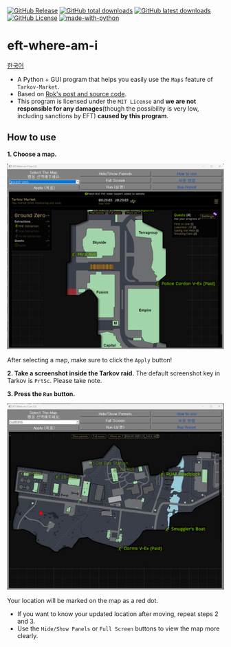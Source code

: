 [![GitHub Release](https://img.shields.io/github/v/release/karpitony/eft-where-am-i?include_prereleases&logo=github)](https://github.com/karpitony/eft-where-am-i/releases/latest)
[![GitHub total downloads](https://img.shields.io/github/downloads/karpitony/eft-where-am-i/total.svg?include_prerelease&logo=github)](https://github.com/karpitony/eft-where-am-i/releases)
[![GitHub latest downloads](https://img.shields.io/github/downloads/karpitony/eft-where-am-i/latest/total.svg?include_prerelease/latest&logo=github)](https://github.com/karpitony/eft-where-am-i/releases/latest)
[![GitHub License](https://img.shields.io/github/license/karpitony/eft-where-am-i)](./LICENSE)
[![made-with-python](https://img.shields.io/badge/Made%20with-Python-1f425f.svg)](https://www.python.org/)



# eft-where-am-i
[한국어](README_ko_kr.md)

- A Python + GUI program that helps you easily use the `Maps` feature of `Tarkov-Market`.
- Based on [Rok's post and source code](https://gall.dcinside.com/m/eft/2143712).
- This program is licensed under the `MIT License` and **we are not responsible for any damages**(though the possibility is very low, including sanctions by EFT) **caused by this program**.

## How to use
**1. Choose a map.**

<img src="assets/screenshot02.png" alt="screenshot02" width="800">

After selecting a map, make sure to click the `Apply` button!

**2. Take a screenshot inside the Tarkov raid.**
The default screenshot key in Tarkov is `PrtSc`. Please take note.

**3. Press the `Run` button.**

<img src="assets/screenshot03.png" alt="screenshot03" width="800">

Your location will be marked on the map as a red dot.

- If you want to know your updated location after moving, repeat steps 2 and 3.
- Use the `Hide/Show Panels` or `Full Screen` buttons to view the map more clearly.
